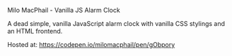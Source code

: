 Milo MacPhail - Vanilla JS Alarm Clock

A dead simple, vanilla JavaScript alarm clock with vanilla CSS stylings and an HTML frontend.

Hosted at: https://codepen.io/milomacphail/pen/gObpory
